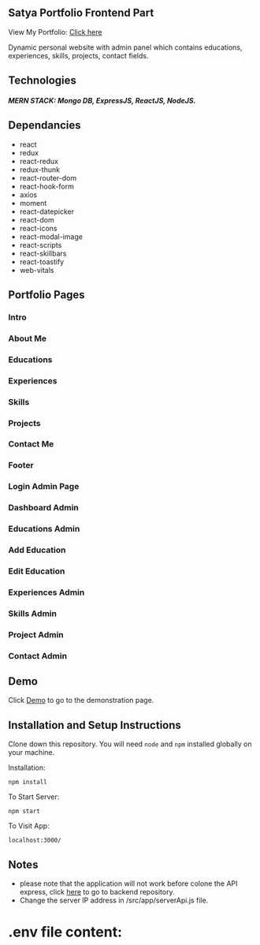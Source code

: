 ## Satya Portfolio Frontend Part

View My Portfolio: <a href="https://satya-prakash-mall-portfolio.netlify.app/">Click here</a>


Dynamic personal website with admin panel which contains educations, experiences, skills, projects, contact fields.
## Technologies
##### MERN STACK: Mongo DB, ExpressJS, ReactJS, NodeJS.

## Dependancies
 * react
 * redux
 * react-redux
 * redux-thunk
 * react-router-dom
 * react-hook-form
 * axios
 * moment
 * react-datepicker
 * react-dom
 * react-icons
 * react-modal-image
 * react-scripts
 * react-skillbars
 * react-toastify
 * web-vitals
 

## Portfolio Pages
### Intro

### About Me

### Educations

### Experiences

### Skills

### Projects

### Contact Me

### Footer

### Login Admin Page

### Dashboard Admin

### Educations Admin

### Add Education

### Edit Education

### Experiences Admin

### Skills Admin

### Project Admin

### Contact Admin

 

## Demo
Click [Demo](https://satya-prakash-mall-portfolio.netlify.app) to go to the demonstration page.

## Installation and Setup Instructions

Clone down this repository. You will need `node` and `npm` installed globally on your machine.  

Installation:

`npm install`  


To Start Server:

`npm start`  

To Visit App:

`localhost:3000/` 

## Notes
* please note that the application will not work before colone the API express, click [here](https://github.com/Satyamall/Satya-portfolio-backend-express) to go to backend repository.
* Change the server IP address in /src/app/serverApi.js  file.

# .env file content:
<!-- PORT=5000
DATA_BASE_CONNECTION=mongodb+srv://Satya_Mall:satya1122@mymongodb.p0fwq.mongodb.net/portfolio?retryWrites=true&w=majority
TOKEN_SECRET=satyaprakashmall -->
